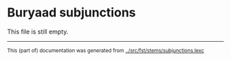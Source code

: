 # Buryaad subjunctions

This file is still empty.


* * *
<small>This (part of) documentation was generated from [../src/fst/stems/subjunctions.lexc](http://github.com/giellalt/lang-bxr/blob/main/../src/fst/stems/subjunctions.lexc)</small>